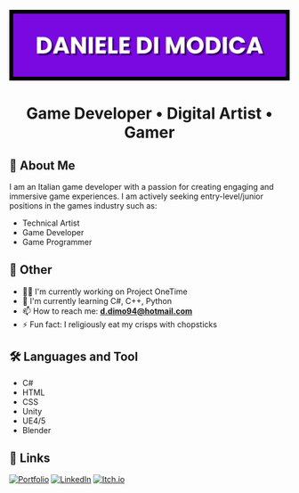 ![Banner](https://github.com/ddm94/ddm94/blob/main/banner.png)


<h1 align="center">Game Developer • Digital Artist • Gamer</h1>


## 👋 About Me

I am an Italian game developer with a passion for creating engaging and immersive game experiences. I am actively seeking entry-level/junior positions in the games industry such as:

- Technical Artist 
- Game Developer 
- Game Programmer


## 🚀 Other

- 👩‍💻 I'm currently working on Project OneTime
- 🧠 I'm currently learning C#, C++, Python
- 📫 How to reach me: **d.dimo94@hotmail.com**
- ⚡️ Fun fact: I religiously eat my crisps with chopsticks


## 🛠 Languages and Tool

- C#
- HTML
- CSS
- Unity
- UE4/5
- Blender


## 🔗 Links

[![Portfolio](https://img.shields.io/badge/Portfolio-%23000000.svg?style=for-the-badge&logo=firefox&logoColor=#FF7139)](https://www.danieledimodica.com/)
[![LinkedIn](https://img.shields.io/badge/linkedin-0A66C2?style=for-the-badge&logo=linkedin&logoColor=white)](https://www.linkedin.com/in/daniele-di-modica-a028ab159/)
[![Itch.io](https://img.shields.io/badge/Itch-%23FF0B34.svg?style=for-the-badge&logo=Itch.io&logoColor=white)](https://varcx.itch.io/)
